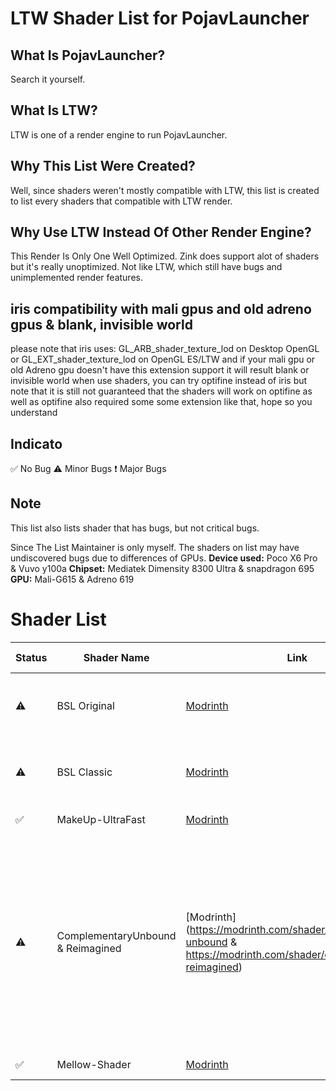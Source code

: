 # LTW Shader List for PojavLauncher
## What Is PojavLauncher?
Search it yourself.
## What Is LTW?
LTW is one of a render engine to run PojavLauncher.
## Why This List Were Created?
Well, since shaders weren't mostly compatible with LTW, this list is created to list every shaders that compatible with LTW render.
## Why Use LTW Instead Of Other Render Engine?
This Render Is Only One Well Optimized. Zink does support alot of shaders but it's really unoptimized. Not like LTW, which still have bugs and unimplemented render features.
## iris compatibility with mali gpus and old adreno gpus & blank, invisible world
please note that iris uses:
 GL_ARB_shader_texture_lod on Desktop OpenGL or GL_EXT_shader_texture_lod on OpenGL ES/LTW and if your
 mali gpu or old Adreno gpu doesn't have this extension support it will result blank or invisible world
 when use shaders, you can try optifine instead of iris but note that it is still
 not guaranteed that the shaders will work on optifine as well as optifine also required some
 some extension like that, hope so you understand 
## Indicato
✅ No Bug
⚠️ Minor Bugs
❗ Major Bugs
## Note
This list also lists shader that has bugs, but not critical bugs.

Since The List Maintainer is only myself. The shaders on list may have undiscovered bugs due to differences of GPUs.
**Device used:** Poco X6 Pro & Vuvo y100a
**Chipset:** Mediatek Dimensity 8300 Ultra & snapdragon 695
**GPU:** Mali-G615 & Adreno 619
# Shader List
| Status | Shader Name | Link | Bugs | Last Checked | Tested On |
|--------|-------------|------|------|--------------|--------|
|⚠️|BSL Original|[Modrinth](https://modrinth.com/shader/bsl-shaders)|No Water Reflection, AO Shadow line bug (MALI)|20-01-2025|Poco X6 Pro|
|⚠️|BSL Classic|[Modrinth](https://modrinth.com/shader/bsl-shaders-classic)|No Water Reflection, AO Shadow line bug (MALI)|20-01-2025|Poco X6 Pro|
|✅|MakeUp-UltraFast|[Modrinth](https://modrinth.com/shader/makeup-ultra-fast-shaders)|None|20-01-2025|Poco X6 Pro|
|⚠️| ComplementaryUnbound & Reimagined|[Modrinth](https://modrinth.com/shader/complementary-unbound & https://modrinth.com/shader/complementary-reimagined)|Shader not working due to Error Unexpected error while creating framebuffer: Draw buffers [0, 1, 2] Status: 36054, modern adreno gups like adreno 7xx probably works fine|11-02-2025|Vivo y100a|
|✅| Mellow-Shader|[Modrinth](https://modrinth.com/shader/mellow)|None|11-02-2025|Vivo y100a|
